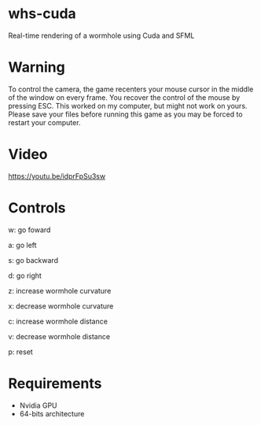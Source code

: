 # whs-cuda
Real-time rendering of a wormhole using Cuda and SFML

# Warning
To control the camera, the game recenters your mouse cursor in the middle of the window on every frame. You recover the control of the mouse by pressing ESC. This worked on my computer, but might not work on yours. Please save your files before running this game as you may be forced to restart your computer.

# Video
https://youtu.be/idprFpSu3sw

# Controls
w: go foward

a: go left

s: go backward

d: go right

z: increase wormhole curvature

x: decrease wormhole curvature

c: increase wormhole distance

v: decrease wormhole distance

p: reset

# Requirements
- Nvidia GPU
- 64-bits architecture
